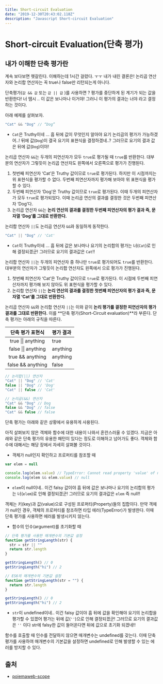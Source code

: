 ```yaml
---
title: Short-circuit Evaluation
date: "2019-12-30T20:43:02.118Z"
description: "Javascript Short-circuit Evaluation"
---
```


# Short-circuit Evaluation(단축 평가)

## 내가 이해한 단축 평가란

계속 보다보면 헷갈린다. 이해하는데 1시간 걸렸다. ㅜㅜ
내가 내린 결론은!
논리곱 연산자와 논리합 연산자는 꼭 true나 false만 리턴되는게 아니다.

단축평가(`값 && 값` 또는 `값 || 값` )를 사용하면 ?
평가를 중단하게 된 계기가 되는 값을 반환한다!
너 땜시 .. 이 값은 보나마나 이거야! 그러니 이 평가의 결과는 너야 라고 결정하는 것이다.

아래 예제를 살펴보자.

```js
"Cat" && "Dog" // “Dog”
```

- `Cat`은 Truthy이네 ... 흠 뒤에 값이 무엇인지 알아야 요기 논리곱의 평가가 가능하겠어..! 뒤에 값(`Dog`)이 결국 요기의 표현식을 결정하겠네..?
  그러므로 요기의 결과 값은 뒤에 값(`Dog`)이야!

논리곱 연산자 `&&`는 두개의 피연산자가 모두 `true`로 평가될 때 `true`를 반환한다. 대부분의 연산자가 그렇듯이 논리곱 연산자도 왼쪽에서 오른쪽으로 평가가 진행된다.

1. 첫번째 피연산자 ‘Cat’은 Truthy 값이므로 `true`로 평가된다. 하지만 이 시점까지는 위 표현식을 평가할 수 없다. 두번째 피연산자까지 평가해 보아야 위 표현식을 평가할 수 있다.
2. 두번째 피연산자 ‘Dog’은 Truthy 값이므로 `true`로 평가된다. 이때 두개의 피연산자가 모두 `true`로 평가되었다. 이때 논리곱 연산의 결과를 결정한 것은 두번째 피연산자 ‘Dog’다.
3. 논리곱 연산자 `&&`는 **논리 연산의 결과를 결정한 두번째 피연산자의 평가 결과 즉, 문자열 ‘Dog’를 그대로 반환한다.**

논리합 연산자 `||`도 논리곱 연산자 `&&`와 동일하게 동작한다.

```js
"Cat" || "Dog" // 'Cat'
```

- `Cat`이 Truthy이네 ... 흠 뒤에 값은 보나마나 요기의 논리합의 평가는 너(`Cat`)로 인해 결정되겠군!
  그러므로 요기의 결과값은 `Cat`!!

논리합 연산자 `||`는 두개의 피연산자 중 하나만 `true`로 평가되어도 `true`를 반환한다. 대부분의 연산자가 그렇듯이 논리합 연산자도 왼쪽에서 으로 평가가 진행된다.

1. 첫번째 피연산자 ‘Cat’은 Truthy 값이므로 `true`로 평가된다. 이 시점에 두번째 피연산자까지 평가해 보지 않아도 위 표현식을 평가할 수 있다.
2. 논리합 연산자 `||`는 **논리 연산의 결과를 결정한 첫번째 피연산자의 평가 결과 즉, 문자열 ‘Cat’를 그대로 반환한다.**

논리곱 연산자 `&&`와 논리합 연산자 `||`는 이와 같이 **논리 평가를 결정한 피연산자의 평가 결과를 그대로 반환한다.** 이를 **단축 평가(Short-Circuit evaluation)**라 부른다. 단축 평가는 아래의 규칙을 따른다.

|  단축 평가 표현식   | 평가 결과 |
| :-----------------: | :-------- |
| true \|\| anything  | true      |
| false \|\| anything | anything  |
|  true && anything   | anything  |
|  false && anything  | false     |

```js
// 논리합(||) 연산자
"Cat" || "Dog" // 'Cat'
false || "Dog" // 'Dog'
"Cat" || false // 'Cat'

// 논리곱(&&) 연산자
"Cat" && "Dog" // Dog
false && "Dog" // false
"Cat" && false // false
```

단축 평가는 아래와 같은 상황에서 유용하게 사용된다.

아직 살펴보지 않은 객체와 함수에 대한 내용이 나와서 혼란스러울 수 있겠다. 지금은 아래와 같은 단축 평가의 유용한 패턴이 있다는 정도로 이해하고 넘어가도 좋다. 객체와 함수에 대해서는 해당 장에서 자세히 살펴볼 것이다.

- 객체가 null인지 확인하고 프로퍼티를 참조할 때

```js
var elem = null

console.log(elem.value) // TypeError: Cannot read property 'value' of null
console.log(elem && elem.value) // null
```

- `elem`이 null이네.. 이건 falsy 값이야 흠 뒤에 값은 보나마나 요기의 논리합의 평가는 너(`elem`)로 인해 결정되겠군!
  그러므로 요기의 결과값은 `elem` 즉 null!!

객체는 키(key)과 값(value)으로 구성된 프로퍼티(Property)들의 집합이다. 만약 객체가 null인 경우, 객체의 프로퍼티를 참조하면 타입 에러(TypeError)가 발생한다. 이때 단축 평가를 사용하면 에러를 발생시키지 않는다.

- 함수의 인수(argument)를 초기화할 때

```js
// 단축 평가를 사용한 매개변수의 기본값 설정
function getStringLength(str) {
  str = str || ""
  return str.length
}

getStringLength() // 0
getStringLength("hi") // 2

// ES6의 매개변수의 기본값 설정
function getStringLength(str = "") {
  return str.length
}

getStringLength() // 0
getStringLength("hi") // 2
```

- `str`이 undefined이네.. 이건 falsy 값이야 흠 뒤에 값을 확인해야 요기의 논리합을 평가할 수 있겠어 평가는 뒤에 값(`''`)으로 인해 결정되겠군!
  그러므로 요기의 결과값은 `''` 이다
  str에 falsy한 값이 들어온다면 뒤에 값으로 초기화 되겠네!!

함수를 호출할 때 인수를 전달하지 않으면 매개변수는 undefined를 갖는다. 이때 단축 평가를 사용하여 매개변수의 기본값을 설정하면 undefined로 인해 발생할 수 있는 에러를 방지할 수 있다.

## 출처

- [poiemaweb-scope](https://poiemaweb.com)
